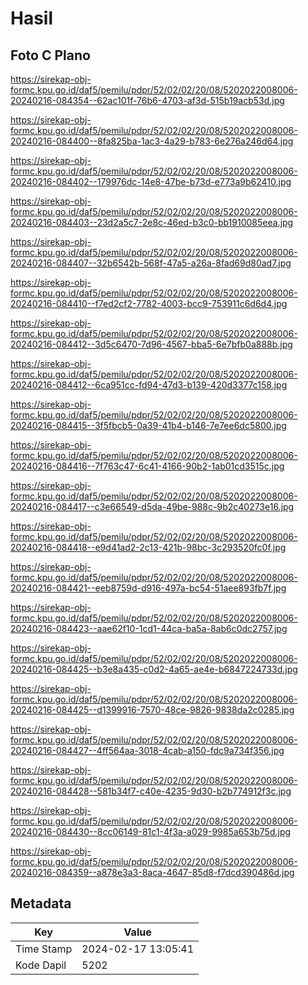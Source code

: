 # Hasil

## Foto C Plano

https://sirekap-obj-formc.kpu.go.id/daf5/pemilu/pdpr/52/02/02/20/08/5202022008006-20240216-084354--62ac101f-76b6-4703-af3d-515b19acb53d.jpg

https://sirekap-obj-formc.kpu.go.id/daf5/pemilu/pdpr/52/02/02/20/08/5202022008006-20240216-084400--8fa825ba-1ac3-4a29-b783-6e276a246d64.jpg

https://sirekap-obj-formc.kpu.go.id/daf5/pemilu/pdpr/52/02/02/20/08/5202022008006-20240216-084402--179976dc-14e8-47be-b73d-e773a9b62410.jpg

https://sirekap-obj-formc.kpu.go.id/daf5/pemilu/pdpr/52/02/02/20/08/5202022008006-20240216-084403--23d2a5c7-2e8c-46ed-b3c0-bb1910085eea.jpg

https://sirekap-obj-formc.kpu.go.id/daf5/pemilu/pdpr/52/02/02/20/08/5202022008006-20240216-084407--32b6542b-568f-47a5-a26a-8fad69d80ad7.jpg

https://sirekap-obj-formc.kpu.go.id/daf5/pemilu/pdpr/52/02/02/20/08/5202022008006-20240216-084410--f7ed2cf2-7782-4003-bcc9-753911c6d6d4.jpg

https://sirekap-obj-formc.kpu.go.id/daf5/pemilu/pdpr/52/02/02/20/08/5202022008006-20240216-084412--3d5c6470-7d96-4567-bba5-6e7bfb0a888b.jpg

https://sirekap-obj-formc.kpu.go.id/daf5/pemilu/pdpr/52/02/02/20/08/5202022008006-20240216-084412--6ca951cc-fd94-47d3-b139-420d3377c158.jpg

https://sirekap-obj-formc.kpu.go.id/daf5/pemilu/pdpr/52/02/02/20/08/5202022008006-20240216-084415--3f5fbcb5-0a39-41b4-b146-7e7ee6dc5800.jpg

https://sirekap-obj-formc.kpu.go.id/daf5/pemilu/pdpr/52/02/02/20/08/5202022008006-20240216-084416--7f763c47-6c41-4166-90b2-1ab01cd3515c.jpg

https://sirekap-obj-formc.kpu.go.id/daf5/pemilu/pdpr/52/02/02/20/08/5202022008006-20240216-084417--c3e66549-d5da-49be-988c-9b2c40273e16.jpg

https://sirekap-obj-formc.kpu.go.id/daf5/pemilu/pdpr/52/02/02/20/08/5202022008006-20240216-084418--e9d41ad2-2c13-421b-98bc-3c293520fc0f.jpg

https://sirekap-obj-formc.kpu.go.id/daf5/pemilu/pdpr/52/02/02/20/08/5202022008006-20240216-084421--eeb8759d-d916-497a-bc54-51aee893fb7f.jpg

https://sirekap-obj-formc.kpu.go.id/daf5/pemilu/pdpr/52/02/02/20/08/5202022008006-20240216-084423--aae62f10-1cd1-44ca-ba5a-8ab6c0dc2757.jpg

https://sirekap-obj-formc.kpu.go.id/daf5/pemilu/pdpr/52/02/02/20/08/5202022008006-20240216-084425--b3e8a435-c0d2-4a65-ae4e-b6847224733d.jpg

https://sirekap-obj-formc.kpu.go.id/daf5/pemilu/pdpr/52/02/02/20/08/5202022008006-20240216-084425--d1399916-7570-48ce-9826-9838da2c0285.jpg

https://sirekap-obj-formc.kpu.go.id/daf5/pemilu/pdpr/52/02/02/20/08/5202022008006-20240216-084427--4ff564aa-3018-4cab-a150-fdc9a734f356.jpg

https://sirekap-obj-formc.kpu.go.id/daf5/pemilu/pdpr/52/02/02/20/08/5202022008006-20240216-084428--581b34f7-c40e-4235-9d30-b2b774912f3c.jpg

https://sirekap-obj-formc.kpu.go.id/daf5/pemilu/pdpr/52/02/02/20/08/5202022008006-20240216-084430--8cc06149-81c1-4f3a-a029-9985a653b75d.jpg

https://sirekap-obj-formc.kpu.go.id/daf5/pemilu/pdpr/52/02/02/20/08/5202022008006-20240216-084359--a878e3a3-8aca-4647-85d8-f7dcd390486d.jpg


## Metadata

| Key        | Value               |
| ---------- | ------------------- |
| Time Stamp | 2024-02-17 13:05:41 |
| Kode Dapil | 5202                |



